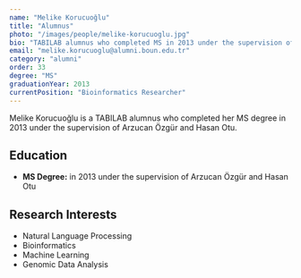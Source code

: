 ```yaml
---
name: "Melike Korucuoğlu"
title: "Alumnus"
photo: "/images/people/melike-korucuoglu.jpg"
bio: "TABILAB alumnus who completed MS in 2013 under the supervision of Arzucan Özgür and Hasan Otu."
email: "melike.korucuoglu@alumni.boun.edu.tr"
category: "alumni"
order: 33
degree: "MS"
graduationYear: 2013
currentPosition: "Bioinformatics Researcher"
---
```


Melike Korucuoğlu is a TABILAB alumnus who completed her MS degree in 2013 under the supervision of Arzucan Özgür and Hasan Otu.

## Education

- **MS Degree:** in 2013 under the supervision of Arzucan Özgür and Hasan Otu

## Research Interests

- Natural Language Processing
- Bioinformatics
- Machine Learning
- Genomic Data Analysis 